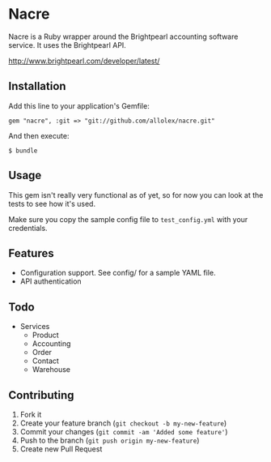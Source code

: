 # Nacre

Nacre is a Ruby wrapper around the Brightpearl accounting software service. It
uses the Brightpearl API.

http://www.brightpearl.com/developer/latest/

## Installation

Add this line to your application's Gemfile:

    gem "nacre", :git => "git://github.com/allolex/nacre.git"

And then execute:

    $ bundle

## Usage

This gem isn't really very functional as of yet, so for now you can look
at the tests to see how it's used.

Make sure you copy the sample config file to `test_config.yml` with your credentials.

## Features

- Configuration support. See config/ for a sample YAML file.
- API authentication

## Todo

- Services
  - Product
  - Accounting
  - Order
  - Contact
  - Warehouse

## Contributing

1. Fork it
2. Create your feature branch (`git checkout -b my-new-feature`)
3. Commit your changes (`git commit -am 'Added some feature'`)
4. Push to the branch (`git push origin my-new-feature`)
5. Create new Pull Request
